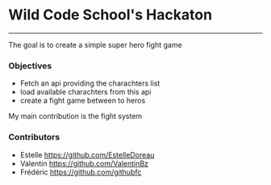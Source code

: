 # Wild Code School's Hackaton
-----------------------------
The goal is to create a simple super hero fight game

### Objectives
* Fetch an api providing the charachters list
* load available charachters from this api
* create a fight game between to heros

My main contribution is the fight system

### Contributors
* Estelle https://github.com/EstelleDoreau
* Valentin https://github.com/ValentinBz
* Frédéric https://github.com/githubfc
